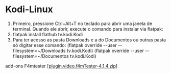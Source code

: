 # Kodi-Linux

1. Primeiro, pressione Ctrl+Alt+T no teclado para abrir uma janela de terminal. Quando ele abrir, execute o comando para instalar via flatpak:
2. flatpak install flathub tv.kodi.Kodi
3. Para ter acesso as pasta Downloads e a do Documentos ou outras pasta só digitar esse comando:
(flatpak override --user --filesystem=~/Downloads tv.kodi.Kodi)
(flatpak override --user --filesystem=~/Documentos tv.kodi.Kodi)

add-ons F4mtester
[[plugin.video.f4mTester-4.1.4.zip]](https://github.com/gloriosotv/Kodi-Linux/raw/refs/heads/main/plugin.video.f4mTester-4.1.4.zip)

